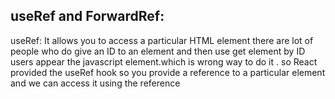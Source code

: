 ## useRef and ForwardRef:

useRef: It allows you to access a particular HTML element there are lot of people who do give an ID to an element and then use get element by ID users appear the javascript element.which is wrong way to do it . so React provided the useRef hook so you provide a reference to a particular element and we can access it using the reference 
